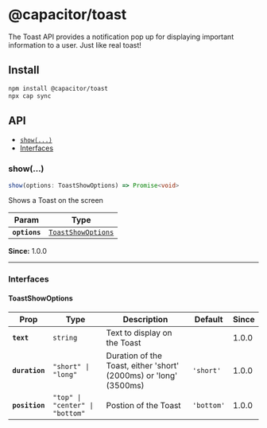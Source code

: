 # @capacitor/toast

The Toast API provides a notification pop up for displaying important information to a user. Just like real toast!

## Install

```bash
npm install @capacitor/toast
npx cap sync
```

## API

<docgen-index>

* [`show(...)`](#show)
* [Interfaces](#interfaces)

</docgen-index>

<docgen-api>
<!--Update the source file JSDoc comments and rerun docgen to update the docs below-->

### show(...)

```typescript
show(options: ToastShowOptions) => Promise<void>
```

Shows a Toast on the screen

| Param         | Type                                                          |
| ------------- | ------------------------------------------------------------- |
| **`options`** | <code><a href="#toastshowoptions">ToastShowOptions</a></code> |

**Since:** 1.0.0

--------------------


### Interfaces


#### ToastShowOptions

| Prop           | Type                                       | Description                                                       | Default               | Since |
| -------------- | ------------------------------------------ | ----------------------------------------------------------------- | --------------------- | ----- |
| **`text`**     | <code>string</code>                        | Text to display on the Toast                                      |                       | 1.0.0 |
| **`duration`** | <code>"short" \| "long"</code>             | Duration of the Toast, either 'short' (2000ms) or 'long' (3500ms) | <code>'short'</code>  | 1.0.0 |
| **`position`** | <code>"top" \| "center" \| "bottom"</code> | Postion of the Toast                                              | <code>'bottom'</code> | 1.0.0 |

</docgen-api>
